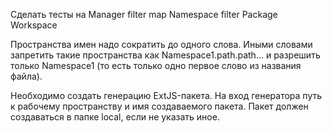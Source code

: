 

Сделать тесты на
    Manager filter map
    Namespace filter
    Package
    Workspace


Пространства имен надо сократить до одного слова.
Иными словами запретить такие пространства как Namespace1.path.path... и
разрешить только Namespace1 (то есть только одно первое слово из названия файла).


Необходимо создать генерацию ExtJS-пакета.
    На вход генератора путь к рабочему пространству и имя создаваемого пакета.
    Пакет должен создаваться в папке local, если не указать иное. 